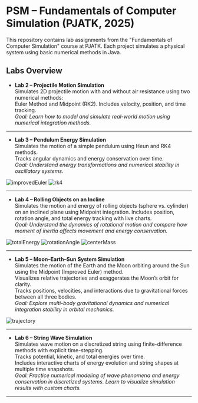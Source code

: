 # PSM – Fundamentals of Computer Simulation (PJATK, 2025)

This repository contains lab assignments from the "Fundamentals of Computer Simulation" course at PJATK.
Each project simulates a physical system using basic numerical methods in Java.

## Labs Overview

- **Lab 2 – Projectile Motion Simulation**  
  Simulates 2D projectile motion with and without air resistance using two numerical methods:  
  Euler Method and Midpoint (RK2). Includes velocity, position, and time tracking.  
  *Goal: Learn how to model and simulate real-world motion using numerical integration methods.*

---

- **Lab 3 – Pendulum Energy Simulation**  
  Simulates the motion of a simple pendulum using Heun and RK4 methods.  
  Tracks angular dynamics and energy conservation over time.  
  *Goal: Understand energy transformations and numerical stability in oscillatory systems.*
  
![improvedEuler](https://github.com/user-attachments/assets/d9708dcc-2611-4d95-b4d0-eb88fee19324)
![rk4](https://github.com/user-attachments/assets/91d9ef8f-deec-4ed8-8034-d41226d286e5)

---

- **Lab 4 – Rolling Objects on an Incline**  
  Simulates the motion and energy of rolling objects (sphere vs. cylinder) on an inclined plane using Midpoint integration. Includes position, rotation angle, and total energy tracking with live charts.  
  *Goal: Understand the dynamics of rotational motion and compare how moment of inertia affects movement and energy conservation.*
  
![totalEnergy](https://github.com/user-attachments/assets/31236b94-aa83-45d3-8448-6cf858f6f5ca)
![rotationAngle](https://github.com/user-attachments/assets/82dd4e32-cb69-4bfa-81f4-4a288a56541f)
![centerMass](https://github.com/user-attachments/assets/2ac02dfb-3fc1-4fda-9a41-eb3f0bf7a693)

---
- **Lab 5 – Moon–Earth–Sun System Simulation**  
  Simulates the motion of the Earth and the Moon orbiting around the Sun using the Midpoint (Improved Euler) method.  
  Visualizes relative trajectories and exaggerates the Moon’s orbit for clarity.  
  Tracks positions, velocities, and interactions due to gravitational forces between all three bodies.  
  *Goal: Explore multi-body gravitational dynamics and numerical integration stability in orbital mechanics.*

![trajectory](https://github.com/user-attachments/assets/6533d753-7e47-4f71-b870-94878540e0c7)

---

- **Lab 6 – String Wave Simulation**  
  Simulates wave motion on a discretized string using finite-difference methods with explicit time-stepping.  
  Tracks potential, kinetic, and total energies over time.  
  Includes interactive charts of energy evolution and string shapes at multiple time snapshots.  
  *Goal: Practice numerical modeling of wave phenomena and energy conservation in discretized systems. Learn to visualize simulation results with custom charts.*

---
